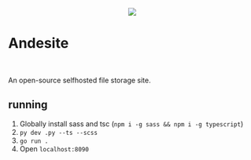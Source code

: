 <p align="center">
    <image src="static/polished.png">
    <h1>Andesite</h1>
</p>

<br>

An open-source selfhosted file storage site.

## running

1. Globally install sass and tsc (`npm i -g sass && npm i -g typescript`)
2. `py dev .py --ts --scss`
3. `go run .`
4. Open `localhost:8090`